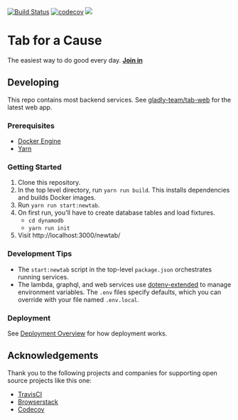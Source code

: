 [![Build Status](https://travis-ci.com/gladly-team/tab.svg?branch=master)](https://travis-ci.com/gladly-team/tab)
[![codecov](https://codecov.io/gh/gladly-team/tab/branch/master/graph/badge.svg)](https://codecov.io/gh/gladly-team/tab)
<a href="https://www.browserstack.com/automate/public-build/ZDB3cGJEVUxPcTc2Y0g4L1BPU3UyRWpmL3NlVEM1N0p3M3cvQ1Bxb0lEQT0tLXA1aEcvM21iZng4eG5NOTVIZUVHMnc9PQ==--b8f278737dc1219bf657bc70fd9f0c5f4652199a"><img src='https://www.browserstack.com/automate/badge.svg?badge_key=ZDB3cGJEVUxPcTc2Y0g4L1BPU3UyRWpmL3NlVEM1N0p3M3cvQ1Bxb0lEQT0tLXA1aEcvM21iZng4eG5NOTVIZUVHMnc9PQ==--b8f278737dc1219bf657bc70fd9f0c5f4652199a'/></a>

# Tab for a Cause

The easiest way to do good every day. **[Join in](https://tab.gladly.io)**

## Developing

This repo contains most backend services. See [gladly-team/tab-web](https://github.com/gladly-team/tab-web) for the latest web app.

### Prerequisites

- [Docker Engine](https://docs.docker.com/engine/installation/)
- [Yarn](https://yarnpkg.com/en/)

### Getting Started

1. Clone this repository.
2. In the top level directory, run `yarn run build`. This installs dependencies and builds Docker images.
3. Run `yarn run start:newtab`.
4. On first run, you'll have to create database tables and load fixtures.
   - `cd dynamodb`
   - `yarn run init`
5. Visit http://localhost:3000/newtab/

### Development Tips

- The `start:newtab` script in the top-level `package.json` orchestrates running services.
- The lambda, graphql, and web services use [dotenv-extended](https://www.npmjs.com/package/dotenv-extended) to manage environment variables. The `.env` files specify defaults, which you can override with your file named `.env.local`.

### Deployment

See [Deployment Overview](./DEPLOYMENT.md) for how deployment works.

## Acknowledgements

Thank you to the following projects and companies for supporting open source projects like this one:

- [TravisCI](https://travis-ci.org/)
- [Browserstack](https://www.browserstack.com)
- [Codecov](https://codecov.io)
